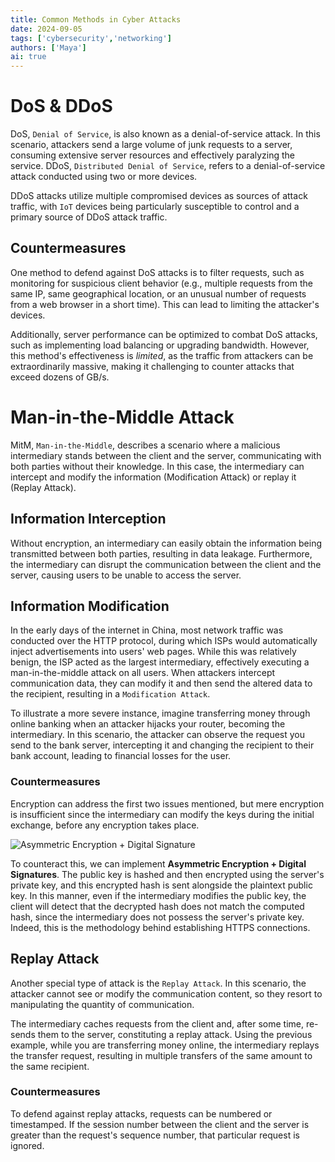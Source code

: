 ```yaml
---
title: Common Methods in Cyber Attacks
date: 2024-09-05
tags: ['cybersecurity','networking']
authors: ['Maya']
ai: true
---
```


# DoS & DDoS
DoS, `Denial of Service`, is also known as a denial-of-service attack. In this scenario, attackers send a large volume of junk requests to a server, consuming extensive server resources and effectively paralyzing the service. DDoS, `Distributed Denial of Service`, refers to a denial-of-service attack conducted using two or more devices.

DDoS attacks utilize multiple compromised devices as sources of attack traffic, with `IoT` devices being particularly susceptible to control and a primary source of DDoS attack traffic.

## Countermeasures

One method to defend against DoS attacks is to filter requests, such as monitoring for suspicious client behavior (e.g., multiple requests from the same IP, same geographical location, or an unusual number of requests from a web browser in a short time). This can lead to limiting the attacker's devices.

Additionally, server performance can be optimized to combat DoS attacks, such as implementing load balancing or upgrading bandwidth. However, this method's effectiveness is *limited*, as the traffic from attackers can be extraordinarily massive, making it challenging to counter attacks that exceed dozens of GB/s.

# Man-in-the-Middle Attack
MitM, `Man-in-the-Middle`, describes a scenario where a malicious intermediary stands between the client and the server, communicating with both parties without their knowledge. In this case, the intermediary can intercept and modify the information (Modification Attack) or replay it (Replay Attack).

## Information Interception
Without encryption, an intermediary can easily obtain the information being transmitted between both parties, resulting in data leakage. Furthermore, the intermediary can disrupt the communication between the client and the server, causing users to be unable to access the server.

## Information Modification
In the early days of the internet in China, most network traffic was conducted over the HTTP protocol, during which ISPs would automatically inject advertisements into users' web pages. While this was relatively benign, the ISP acted as the largest intermediary, effectively executing a man-in-the-middle attack on all users. When attackers intercept communication data, they can modify it and then send the altered data to the recipient, resulting in a `Modification Attack`.

To illustrate a more severe instance, imagine transferring money through online banking when an attacker hijacks your router, becoming the intermediary. In this scenario, the attacker can observe the request you send to the bank server, intercepting it and changing the recipient to their bank account, leading to financial losses for the user.

### Countermeasures
Encryption can address the first two issues mentioned, but mere encryption is insufficient since the intermediary can modify the keys during the initial exchange, before any encryption takes place.

![Asymmetric Encryption + Digital Signature](https://cdn.xiaolincoding.com/gh/xiaolincoder/ImageHost/%E8%AE%A1%E7%AE%97%E6%9C%BA%E7%BD%91%E7%BB%9C/HTTP/%E6%95%B0%E5%AD%97%E7%AD%BE%E5%90%8D.png)

To counteract this, we can implement **Asymmetric Encryption + Digital Signatures**. The public key is hashed and then encrypted using the server's private key, and this encrypted hash is sent alongside the plaintext public key. In this manner, even if the intermediary modifies the public key, the client will detect that the decrypted hash does not match the computed hash, since the intermediary does not possess the server's private key. Indeed, this is the methodology behind establishing HTTPS connections.

## Replay Attack
Another special type of attack is the `Replay Attack`. In this scenario, the attacker cannot see or modify the communication content, so they resort to manipulating the quantity of communication.

The intermediary caches requests from the client and, after some time, re-sends them to the server, constituting a replay attack. Using the previous example, while you are transferring money online, the intermediary replays the transfer request, resulting in multiple transfers of the same amount to the same recipient.
### Countermeasures
To defend against replay attacks, requests can be numbered or timestamped. If the session number between the client and the server is greater than the request's sequence number, that particular request is ignored.